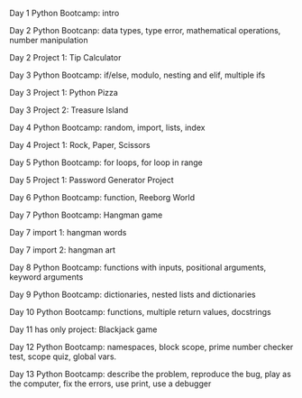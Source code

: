 Day 1 Python Bootcamp: intro

Day 2 Python Bootcanp: data types, type error, mathematical operations, number manipulation

Day 2 Project 1:  Tip Calculator 

Day 3 Python Bootcamp: if/else, modulo, nesting and elif, multiple ifs

Day 3 Project 1:  Python Pizza

Day 3 Project 2:  Treasure Island 

Day 4 Python Bootcamp: random, import, lists, index

Day 4 Project 1: Rock, Paper, Scissors

Day 5 Python Bootcamp: for loops, for loop in range

Day 5 Project 1: Password Generator Project

Day 6 Python Bootcamp: function, Reeborg World 

Day 7 Python Bootcamp:  Hangman game

Day 7 import 1: hangman words

Day 7 import 2: hangman art

Day 8 Python Bootcamp: functions with inputs, positional arguments, keyword arguments

Day 9 Python Bootcamp: dictionaries, nested lists and dictionaries

Day 10 Python Bootcamp: functions, multiple return values, docstrings

Day 11 has only project: Blackjack game

Day 12 Python Bootcamp:  namespaces, block scope, prime number checker test, scope quiz, global vars.

Day 13 Python Bootcamp: describe the problem, reproduce the bug, play as the computer, fix the errors, use print, use a debugger

